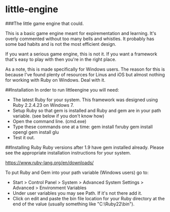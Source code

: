 # little-engine
###The little game engine that could.

This is a basic game engine meant for expirementation and learning. It's overly commented without too many bells and whistles. It probably has some bad habits and is not the most efficient design.

If you want a serious game engine, this is not it. If you want a framework that's easy to play with then you're in the right place.

As a note, this is made specifically for Windows users. The reason for this is because I've found plenty of resources for Linus and iOS but almost nothing for working with Ruby on Windows. Deal with it.

##Installation
In order to run littleengine you will need:

* The latest Ruby for your system. This framework was designed using Ruby 2.2.4.23 on Windows 7.
* Setup Ruby so that gem is installed and Ruby and gem are in your path variable. (see below if you don't know how)
* Open the command line. (cmd.exe)
* Type these commands one at a time:
    gem install fxruby
    gem install opengl
    gem install glu
* Test it out.

##Installing Ruby
Ruby versions after 1.9 have gem installed already. Please see the appropriate installation instructions for your system.

https://www.ruby-lang.org/en/downloads/

To put Ruby and Gem into your path variable (Windows users) go to:

* Start > Control Panel > System > Advanced System Settings > Advanced > Environment Variables
* Under user variables you may see Path. If it's not there add it.
* Click on edit and paste the bin file location for your Ruby directory at the end of the value (usually something like "C:\Ruby22\bin").
